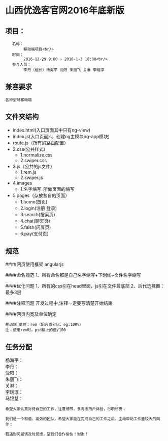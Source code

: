 # 山西优逸客官网2016年底新版
## 项目：
	   名称：
	   		移动端项目<br/>
	   时间：
	   		2016-12-29 9:00 ~ 2016-1-3 18:00<br/>
	   参与人员：
	   		李丹（组长）杨海平 沈阳 朱丽飞 关淋 李瑞淳
## 兼容要求
    各种型号移动端

## 文件夹结构

- index.html(入口页面其中只有ng-view)
- index.js(入口页面js，创建ng主模块ng-app模块)
- route.js（所有的路由配置）
- 2.css(公共样式)
	- 1.normalize.css
	- 2.swiper.css
- 3.js（公共的js文件）
	- 1.rem.js
	- 2.swiper.js
- 4.images
	- 1.名字缩写_所做页面的缩写
- 5.pages（存放各自的页面）
	- 1.home(首页)
	- 2.login(注册 登录)
	- 3.search(搜索页)
	- 4.chat(聊天页)
	- 5.falsh(闪屏页)
	- 6.pay(支付页)

## 规范
####网页使用框架
    angularjs

####命名规范
	1、所有命名都是自己名字缩写+下划线+文件名字缩写<br/>
 
####优化问题
	  1、所有的css引在head里面，js引在文件最底部
	  2、后代选择器：最多3层
  
####注释问题
  	开发过程中,注释一定要写清楚开始结束<br/>

####网页内宽及单位确定

  	移动端 单位：rem（配合百分比，eg:100%）
	注：使用rem时，psd稿上的值/100

## 任务分配
  杨海平：<br/>
  李丹：<br/>
  沈阳：<br/>
  朱丽飞：<br/>
  关淋：<br/>
  李瑞淳：<br/>
  马锦慧：
<br/>

    希望大家认真对待自己的工作，注意细节，多考虑用户体验，尽职尽责；

    我们是一个和谐、高效的团队，希望大家能在完成自己的工作之后，主动帮助工作量较大的同伴；

    若遇到问题请及时反馈，望我们合作愉快！谢谢！
  



